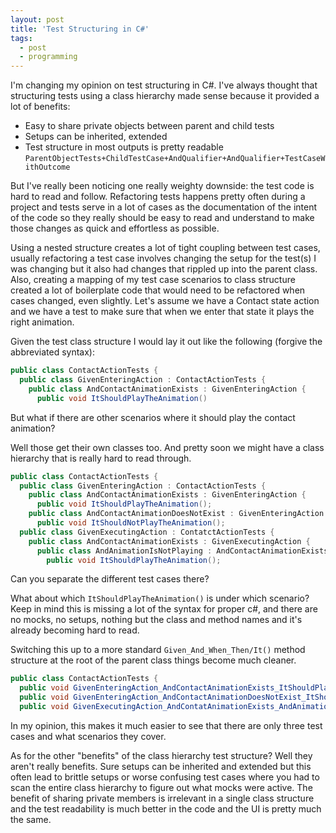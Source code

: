 ```yaml
---
layout: post
title: 'Test Structuring in C#'
tags:
  - post
  - programming
---
```


I'm changing my opinion on test structuring in C#. I've always thought that structuring tests using a class hierarchy made sense because it provided a lot of benefits:


- Easy to share private objects between parent and child tests
- Setups can be inherited, extended
- Test structure in most outputs is pretty readable `ParentObjectTests+ChildTestCase+AndQualifier+AndQualifier+TestCaseWithOutcome`

But I've really been noticing one really weighty downside: the test code is hard to read and follow. Refactoring tests happens pretty often during a project and tests serve in a lot of cases as the documentation of the intent of the code so they really should be easy to read and understand to make those changes as quick and effortless as possible.

Using a nested structure creates a lot of tight coupling between test cases, usually refactoring a test case involves changing the setup for the test(s) I was changing but it also had changes that rippled up into the parent class. Also, creating a mapping of my test case scenarios to class structure created a lot of boilerplate code that would need to be refactored when cases changed, even slightly.
Let's assume we have a Contact state action and we have a test to make sure that when we enter that state it plays the right animation.

Given the test class structure I would lay it out like the following (forgive the abbreviated syntax):

```csharp
public class ContactActionTests {
  public class GivenEnteringAction : ContactActionTests {
    public class AndContactAnimationExists : GivenEnteringAction {
      public void ItShouldPlayTheAnimation()
```

But what if there are other scenarios where it should play the contact animation?

Well those get their own classes too. And pretty soon we might have a class hierarchy that is really hard to read through.

```csharp
public class ContactActionTests {
  public class GivenEnteringAction : ContactActionTests {
    public class AndContactAnimationExists : GivenEnteringAction {
      public void ItShouldPlayTheAnimation();
    public class AndContactAnimationDoesNotExist : GivenEnteringAction {
      public void ItShouldNotPlayTheAnimation();
  public class GivenExecutingAction : ContatctActionTests {
    public class AndContactAnimationExists : GivenExecutingAction {
      public class AndAnimationIsNotPlaying : AndContactAnimationExists {
        public void ItShouldPlayTheAnimation();
```

Can you separate the different test cases there?

What about which `ItShouldPlayTheAnimation()` is under which scenario? Keep in mind this is missing a lot of the syntax for proper c#, and there are no mocks, no setups, nothing but the class and method names and it's already becoming hard to read.

Switching this up to a more standard `Given_And_When_Then/It()` method structure at the root of the parent class things become much cleaner.

```csharp
public class ContactActionTests {
  public void GivenEnteringAction_AndContactAnimationExists_ItShouldPlayTheAnimation();
  public void GivenEnteringAction_AndContactAnimationDoesNotExist_ItShouldNotPlayTheAnimation();
  public void GivenExecutingAction_AndContatAnimationExists_AndAnimationIsNotPlaying_ItShouldPlayTheAnimation();
```

In my opinion, this makes it much easier to see that there are only three test cases and what scenarios they cover.

As for the other "benefits" of the class hierarchy test structure? Well they aren't really benefits. Sure setups can be inherited and extended but this often lead to brittle setups or worse confusing test cases where you had to scan the entire class hierarchy to figure out what mocks were active. The benefit of sharing private members is irrelevant in a single class structure and the test readability is much better in the code and the UI is pretty much the same.
